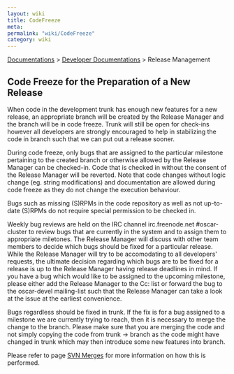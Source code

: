 ```yaml
---
layout: wiki
title: CodeFreeze
meta: 
permalink: "wiki/CodeFreeze"
category: wiki
---
```

<!-- Name: CodeFreeze -->
<!-- Version: 6 -->
<!-- Author: valleegr -->

[Documentations](Document) > [Developer Documentations](DevelDocs) > Release Management

## Code Freeze for the Preparation of a New Release

When code in the development trunk has enough new features for a new release, an appropriate branch will be created by the Release Manager and the branch will be in code freeze.  Trunk will still be open for check-ins however all developers are strongly encouraged to help in stabilizing the code in branch such that we can put out a release sooner.

During code freeze, only bugs that are assigned to the particular milestone pertaining to the created branch or otherwise allowed by the Release Manager can be checked-in.  Code that is checked in without the consent of the Release Manager will be reverted.  Note that code changes without logic change (eg. string modifications) and documentation are allowed during code freeze as they do not change the execution behaviour.

Bugs such as missing (S)RPMs in the code repository as well as not up-to-date (S)RPMs do not require special permission to be checked in.

Weekly bug reviews are held on the IRC channel irc.freenode.net #oscar-cluster to review bugs that are currently in the system and to assign them to appropriate miletones.  The Release Manager will discuss with other team members to decide which bugs should be fixed for a particular release.  While the Release Manager will try to be accomodating to all developers' requests, the ultimate decision regarding which bugs are to be fixed for a release is up to the Release Manager having release deadlines in mind.  If you have a bug which would like to be assigned to the upcoming milestone, please either add the Release Manager to the Cc: list or forward the bug to the oscar-devel mailing-list such that the Release Manager can take a look at the issue at the earliest convenience.

Bugs regardless should be fixed in trunk.  If the fix is for a bug assigned to a milestone we are currently trying to reach, then it is necessary to merge the change to the branch.  Please make sure that you are merging the code and not simply copying the code from trunk -> branch as the code might have changed in trunk which may then introduce some new features into branch.

Please refer to page [SVN Merges](SvnMerges) for more information on how this is performed.

